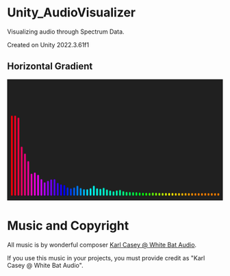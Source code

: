 # Unity_AudioVisualizer
Visualizing audio through Spectrum Data.

Created on Unity 2022.3.61f1

## Horizontal Gradient
![](https://github.com/LordOfTheFridge/Unity_AudioVisualizer/blob/master/Screenshots/HorizontalGradient.png)

# Music and Copyright

All music is by wonderful composer [Karl Casey @ White Bat Audio](https://www.youtube.com/@WhiteBatAudio).

If you use this music in your projects, you must provide credit as "Karl Casey @ White Bat Audio".
